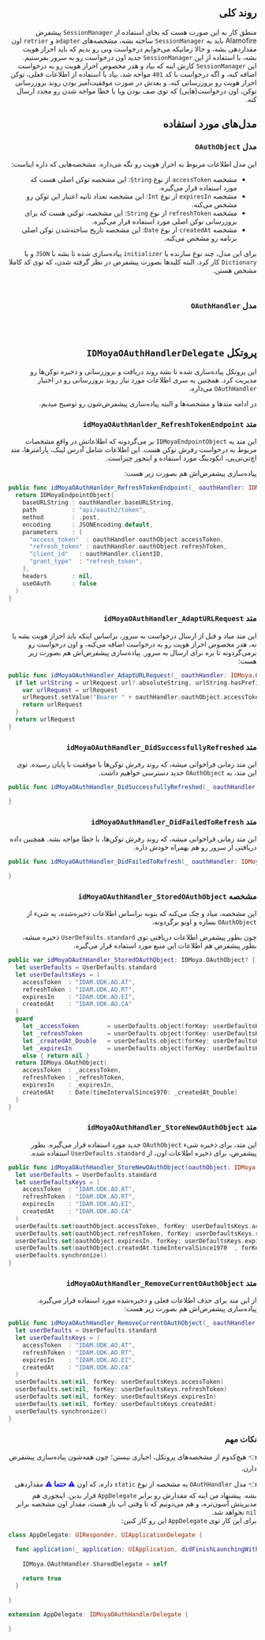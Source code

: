 <h2 dir='rtl'>روند کلی</h2>
<p dir='rtl'>
منطق کار به این صورت هست که بجای استفاده از <code>SessionManager</code> پیشفرض Alamofire باید یه <code>SessionManager</code> ساخته بشه، مشخصه‌های <code>adapter</code> و <code>retrier</code> اون مقداردهی بشه، و حالا زمانیکه می‌خوایم درخواست وبی رو بدیم که باید احراز هویت بشه، با استفاده از این <code>SessionManager</code> جدید اون درخواست رو به سرور بفرستیم. 
<br>
این <code>SessionManager</code> کارش اینه که بیاد و هدر مخصوص احراز هویت رو به درخواست اضافه کنه، و اگه درخواست با کد <code>401</code> مواجه شد، بیاد با استفاده از اطلاعات فعلی، توکن احراز هویت رو بروزرسانی کنه، و بعدش در صورت موفقیت‌آمیز بودن روند بروزرسانی توکن، اون درخواست(هایی) که توی صف بودن ویا با خطا مواجه شدن رو مجدد ارسال کنه.
</p>

<h2 dir='rtl'>مدل‌های مورد استفاده</h2>

<h3 dir='rtl'>مدل <code>OAuthObject</code></h3>
<p dir='rtl'>
این مدل اطلاعات مربوط به احراز هویت رو نگه می‌داره. مشخصه‌هایی که داره ایناست:

<ul dir='rtl'>
  <li>مشخصه <code>accessToken</code> از نوع <code>String</code>:
  این مشخصه توکن اصلی هست که مورد استفاده قرار می‌گیره.
  </li> 
  <li>مشخصه <code>expiresIn</code> از نوع <code>Int</code>: این مشخصه تعداد ثانیه اعتبار این توکن رو مشخص می‌کنه.</li>
  <li>مشخصه <code>refreshToken</code> از نوع <code>String</code>:
  این مشخصه، توکنی هست که برای بروزرسانی توکن اصلی مورد استفاده قرار می‌گیره.
  </li>
  <li>مشخصه <code>createdAt</code> از نوع <code>Date</code>:
  این مشخصه تاریخ ساخته‌شدن توکن اصلی برنامه رو مشخص می‌کنه.
  </li>
</ul>
</p>
<p dir='rtl'>
برای این مدل، چند نوع سازنده یا <code>initializer</code> پیاده‌سازی شده تا بشه با <code>JSON</code> و یا <code>Dictionary</code> کار کرد. البته کلیدها بصورت پیشفرض در نظر گرفته شدن، که توی کد کاملا مشخص هستن.
</p>

<br>
<h3 dir='rtl'>مدل <code>OAuthHandler</code><h3>


<br>
<h2 dir='rtl'>پروتکل <code>IDMoyaOAuthHandlerDelegate</code></h2>
<p dir='rtl'>
این پروتکل پیاده‌سازی شده تا بشه روند دریافت و بروزرسانی و ذخیره توکن‌ها رو مدیریت کرد. همچنین یه سری اطلاعات مورد نیاز روند بروزرسانی رو در اختیار <code>OAuthHandler</code> می‌ذاره.
</p>
<p dir='rtl'>
در ادامه متدها و مشخصه‌ها و البته پیاده‌سازی پیشفرض‌شون رو توضیح میدیم.
</p>

<h3 dir='rtl'>متد <code>idMoyaOAuthHanlder_RefreshTokenEndpoint</code></h3>
<p dir='rtl'>
این متد یه <code>IDMoyaEndpointObject</code> بر می‌گردونه که اطلاعاتش در واقع مشخصات مربوط به درخواست رفرش توکن هست. این اطلاعات شامل آدرس لینک، پارامترها، متد اچ‌تی‌تی‌پی، انکودینگ مورد استفاده و اینجور چیزاست.
</p>
<p dir='rtl'>
پیاده‌سازی پیشفرض‌اش هم بصورت زیر هست:
</p>

```swift
public func idMoyaOAuthHanlder_RefreshTokenEndpoint(_ oauthHandler: IDMoya.OAuthHandler) -> IDMoyaEndpointObject {
  return IDMoyaEndpointObject(
    baseURLString : oauthHandler.baseURLString,
    path          : "api/oauth2/token",
    method        : .post,
    encoding      : JSONEncoding.default,
    parameters    : [
      "access_token"  : oauthHandler.oauthObject.accessToken,
      "refresh_token" : oauthHandler.oauthObject.refreshToken,
      "client_id"   : oauthHandler.clientID,
      "grant_type"  : "refresh_token",
    ],
    headers       : nil,
    useOAuth      : false
  )
}
```

<h3 dir='rtl'>متد <code>idMoyaOAuthHandler_AdaptURLRequest</code></h3>
<p dir='rtl'>
این متد میاد و قبل از ارسال درخواست به سرور، براساس اینکه باید احراز هویت بشه یا نه، هدر مخصوص احراز هویت رو به درخواست اضافه می‌کنه، و اون درخواست رو برمی‌گردونه تا بره برای ارسال به سرور. پیاده‌سازی پیشفرض‌اش هم بصورت زیر هست:
</p>

```swift
public func idMoyaOAuthHandler_AdaptURLRequest(_ oauthHandler: IDMoya.OAuthHandler, urlRequest: URLRequest) -> URLRequest {
  if let urlString = urlRequest.url?.absoluteString, urlString.hasPrefix(oauthHandler.baseURLString) {
    var urlRequest = urlRequest
    urlRequest.setValue("Bearer " + oauthHandler.oauthObject.accessToken, forHTTPHeaderField: "Authorization")
    return urlRequest
  }
  return urlRequest
}
```

<h3 dir='rtl'>متد <code>idMoyaOAuthHandler_DidSuccessfullyRefreshed</code></h3>
<p dir='rtl'>
این متد زمانی فراخوانی میشه، که روند رفرش توکن‌ها با موفقیت با پایان رسیده. توی این متد، به <code>OAuthObject</code> جدید دسترسی خواهیم داشت.
</p>

```swift
public func idMoyaOAuthHandler_DidSuccessfullyRefreshed(_ oauthHandler: IDMoya.OAuthHandler, withNewOAuthObject oauthObject: IDMoya.OAuthObject) {

}
```

<h3 dir='rtl'>متد <code>idMoyaOAuthHandler_DidFailedToRefresh</code></h3>
<p dir='rtl'>
این متد زمانی فراخوانی میشه، که روند رفرش توکن‌ها، با خطا مواجه بشه. همچنین داده دریافتی از سرور رو هم بهمراه خودش داره.
</p>

```swift
public func idMoyaOAuthHandler_DidFailedToRefresh(_ oauthHandler: IDMoya.OAuthHandler, response: DataResponse<Any>?) {

}
```

<h3 dir='rtl'>مشخصه <code>idMoyaOAuthHandler_StoredOAuthObject</code></h3>
<p dir='rtl'>
این مشخصه، میاد و چک می‌کنه که بتونه براساس اطلاعات ذخیره‌شده، یه شیء از <code>OAuthObject</code> بسازه و اونو برگردونه. 
</p>
<p dir='rtl'>چون بطور پیشفرض اطلاعات دریافتی توی <code>UserDefaults.standard</code> ذخیره میشه، بطور پیشفرض هم اطلاعات این منبع مورد استفاده قرار می‌گیره.</p>

```swift
public var idMoyaOAuthHandler_StoredOAuthObject: IDMoya.OAuthObject? {
  let userDefaults = UserDefaults.standard
  let userDefaultsKeys = (
    accessToken  : "IDAM.UDK.AO.AT",
    refreshToken : "IDAM.UDK.AO.RT",
    expiresIn    : "IDAM.UDK.AO.EI",
    createdAt    : "IDAM.UDK.AO.CA"
  )
  guard
    let _accessToken		= userDefaults.object(forKey: userDefaultsKeys.accessToken) as? String,
    let _refreshToken		= userDefaults.object(forKey: userDefaultsKeys.refreshToken) as? String,
    let _createdAt_Double	= userDefaults.object(forKey: userDefaultsKeys.createdAt) as? Double,
    let _expiresIn			= userDefaults.object(forKey: userDefaultsKeys.expiresIn) as? Int
    else { return nil }
  return IDMoya.OAuthObject(
    accessToken  : _accessToken,
    refreshToken : _refreshToken,
    expiresIn    : _expiresIn,
    createdAt    : Date(timeIntervalSince1970: _createdAt_Double)
  )
}
```


<h3 dir='rtl'>متد <code>idMoyaOAuthHandler_StoreNewOAuthObject</code></h3>
<p dir='rtl'>این متد، برای ذخیره شیء <code>OAuthObject</code> جدید مورد استفاده قرار می‌گیره. بطور پیشفرض، برای ذخیره اطلاعات اون، از <code>UserDefaults.standard</code> استفاده شده.</p>

```swift
public func idMoyaOAuthHandler_StoreNewOAuthObject(oauthObject: IDMoya.OAuthObject) {
  let userDefaults = UserDefaults.standard
  let userDefaultsKeys = (
    accessToken  : "IDAM.UDK.AO.AT",
    refreshToken : "IDAM.UDK.AO.RT",
    expiresIn    : "IDAM.UDK.AO.EI",
    createdAt    : "IDAM.UDK.AO.CA"
  )
  userDefaults.set(oauthObject.accessToken, forKey: userDefaultsKeys.accessToken)
  userDefaults.set(oauthObject.refreshToken, forKey: userDefaultsKeys.refreshToken)
  userDefaults.set(oauthObject.expiresIn, forKey: userDefaultsKeys.expiresIn)
  userDefaults.set(oauthObject.createdAt.timeIntervalSince1970	, forKey: userDefaultsKeys.createdAt)
  userDefaults.synchronize()
}
```

<h3 dir='rtl'>متد <code>idMoyaOAuthHandler_RemoveCurrentOAuthObject</code></h3>
<p dir='rtl'>از این متد برای حذف اطلاعات فعلی و ذخیره‌شده مورد استفاده قرار می‌گیره. پیاده‌سازی پیشفرض‌اش هم بصورت زیر هست:</p>

```swift
public func idMoyaOAuthHandler_RemoveCurrentOAuthObject(_ oauthHandler: IDMoya.OAuthHandler) {
  let userDefaults = UserDefaults.standard
  let userDefaultsKeys = (
    accessToken  : "IDAM.UDK.AO.AT",
    refreshToken : "IDAM.UDK.AO.RT",
    expiresIn    : "IDAM.UDK.AO.EI",
    createdAt    : "IDAM.UDK.AO.CA"
  )
  userDefaults.set(nil, forKey: userDefaultsKeys.accessToken)
  userDefaults.set(nil, forKey: userDefaultsKeys.refreshToken)
  userDefaults.set(nil, forKey: userDefaultsKeys.expiresIn)
  userDefaults.set(nil, forKey: userDefaultsKeys.createdAt)
  userDefaults.synchronize()
}
```

<h3 dir='rtl'><b>نکات مهم</b></h3>

<p dir='rtl'> 👈
هیچ‌کدوم از مشخصه‌های پروتکل، اجباری نیستن؛ چون همه‌شون پیاده‌سازی پیشفرض دارن.
</p>
<p dir='rtl'>👈
مدل <code>OAuthHandler</code> یه مشخصه از نوع <code>static</code> داره، که اون <span style='color:blue;'><b>⚠️ حتما ⚠️</b></span> مقداردهی بشه. پیشنهاد من اینه که مقدارش رو برابر <code>AppDelegate</code> قرار بدین. اینجوری هم مدیریتش آسون‌تره، و هم می‌دونیم که تا وقتی اپ باز هست، مقدار اون مشخصه برابر <code>nil</code> نخواهد شد.<br>
برای این کار توی <code>AppDelegate</code> این رو کار کنین:
</p>

```swift
class AppDelegate: UIResponder, UIApplicationDelegate {

  func application(_ application: UIApplication, didFinishLaunchingWithOptions launchOptions: [UIApplicationLaunchOptionsKey: Any]?) -> Bool {
    
    IDMoya.OAuthHandler.SharedDelegate = self
    
    return true
  }

}

extension AppDelegate: IDMoyaOAuthHandlerDelegate {

}
```












